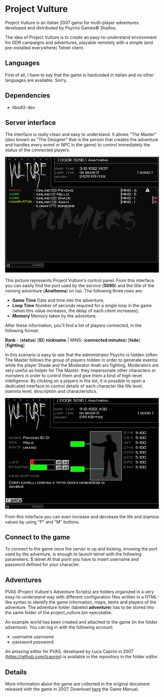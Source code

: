 # Project Vulture
Project Vulture is an italian 2007 game for multi-player adventures developed and distributed by Psycho Games&copy; Studios.

The idea of Project Vulture is to create an easy-to-understand environment for GDR campaigns and adventures, playable remotely with a simple (and pre-installed everywhere) Telnet client.

## Languages
First of all, I have to say that the game is hardcoded in italian and no other languages are available. Sorry.

## Dependencies
- libsdl2-dev

## Server interface
The interface is really clean and easy to understand. It allows "The Master" (also known as "The Designer" that is the person that creates the adventure and handles every event or NPC in the game) to control immediately the status of the connected players.

![Screen1](./imgs/screen_1.png)

This picture represents Project Vulture's control panel. From this interface you can easily find the port used by the service (**5090**) and the title of the running adventure (**Anathema**) on top. The following three rows are:
* **Game Time** Date and time into the adventure;
* **Loop Time** Number of seconds required for a single loop in the game (when this value increases, the delay of each client increases);
* **Memory** Memory taken by the adventure;

After these information, you'll find a list of players connected, in the following format:

**Rank** - (**status**) [**ID**] **nickname** | MINS: (**connected minutes**) [**hide**] [**fighting**]

In this scenario is easy to see that the administrator Psycho is hidden (often The Master follows the group of players hidden in order to generate events) while the player Shade and the Moderator Anah are fighting. Moderators are very useful as helper for The Master: they impersonate other characters or monsters in order to control them and give them a kind of high-level intelligence.
By clicking on a players in the list, it is possible to open a dedicated interface to control details of each character like life level, stamina level, description and characteristics.

![Screen2](./imgs/screen_2.png)

From this interface you can even increase and decrease the life and stamina values by using "P" and "M" buttons.

## Connect to the game
To connect to the game once the server is up and kicking, knowing the port used by the adventure, is enough to launch telnet with the following parameters:
$ telnet <IP> <port>
At that point you have to insert username and password defined for your character.

## Adventures
PVAS (Project Vulture's Adventure Scripts) are folders organized in a very easy-to-understand way with different configuration files written in a HTML-like syntax to identify the game information, maps, items and players of the adventure. The adventure folder (labeled **adventure**) has to be stored into the same folder of the project_vulture.bin executable.

An example world has been created and attached to the game (in the folder adventure). You can log in with the following account:
* username *username*
* password *password*.

An amazing editor for PVAS, developed by Luca Caprini in 2007 (https://github.com/lcaprini) is available in the repository in the folder *editor*.

## Details
More information about the game are collected in the original document released with the game in 2007. Download [here](./doc/manual.pdf) the Game Manual.
